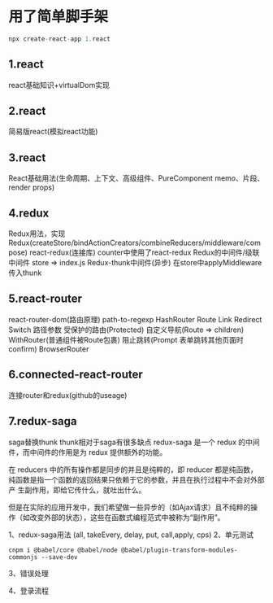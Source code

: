 # 用了简单脚手架

``` javascript
npx create-react-app 1.react
```

## 1.react

  react基础知识+virtualDom实现

## 2.react

  简易版react(模拟react功能)

## 3.react

  React基础用法(生命周期、上下文、高级组件、PureComponent memo、片段、render props)

## 4.redux

  Redux用法，实现Redux(createStore/bindActionCreators/combineReducers/middleware/compose)
  react-redux(连接库)  counter中使用了react-redux
  Redux的中间件/级联中间件 store => index.js
  Redux-thunk中间件(异步) 在store中applyMiddleware传入thunk

## 5.react-router

  react-router-dom(路由原理)  path-to-regexp HashRouter Route Link Redirect Switch 路径参数 受保护的路由(Protected) 自定义导航(Route => children) WithRouter(普通组件被Route包裹) 阻止跳转(Prompt 表单跳转其他页面时confirm) BrowserRouter

## 6.connected-react-router
  
  连接router和redux(github的useage)

## 7.redux-saga
  
  saga替换thunk thunk相对于saga有很多缺点
  redux-saga 是一个 redux 的中间件，而中间件的作用是为 redux 提供额外的功能。

  在 reducers 中的所有操作都是同步的并且是纯粹的，即 reducer 都是纯函数，纯函数是指一个函数的返回结果只依赖于它的参数，并且在执行过程中不会对外部产 生副作用，即给它传什么，就吐出什么。

  但是在实际的应用开发中，我们希望做一些异步的（如Ajax请求）且不纯粹的操作（如改变外部的状态），这些在函数式编程范式中被称为“副作用”。

  1、redux-saga用法 (all, takeEvery, delay, put, call,apply, cps)
  2、单元测试

  ```node
  cnpm i @babel/core @babel/node @babel/plugin-transform-modules-commonjs --save-dev
  ```

  3、错误处理

  4、登录流程
